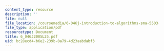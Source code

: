 ```yaml
---
content_type: resource
description: ''
file: null
file_location: /coursemedia/6-046j-introduction-to-algorithms-sma-5503-fall-2005/bc28ecd4b6e2239b8a794d23aabdabf3_6_046J2005L25.pdf
file_type: application/pdf
resourcetype: Document
title: 6_046J2005L25.pdf
uid: bc28ecd4-b6e2-239b-8a79-4d23aabdabf3
---
```

